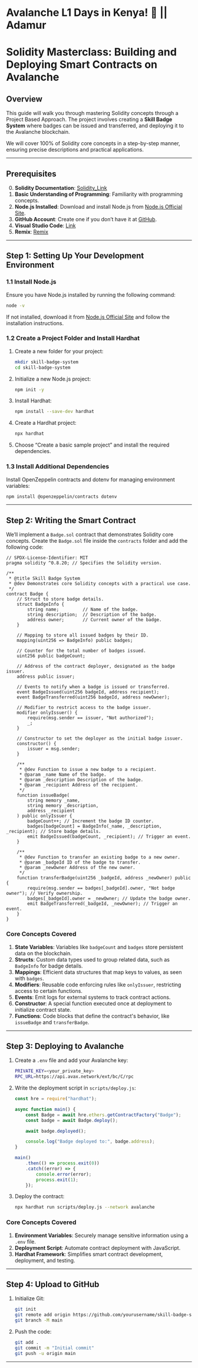 # Avalanche L1 Days in Kenya! 🌟 || Adamur

# Solidity Masterclass: Building and Deploying Smart Contracts on Avalanche

## Overview
This guide will walk you through mastering Solidity concepts through a Project Based Approach. 
The project involves creating a **Skill Badge System** where badges can be issued and transferred, and deploying it to the Avalanche blockchain.

We will cover 100% of Solidity core concepts in a step-by-step manner, ensuring precise descriptions and practical applications.

---

## Prerequisites
0. **Solidity Documentation**: [Solidity_Link](https://soliditylang.org/)
1. **Basic Understanding of Programming**: Familiarity with programming concepts.
2. **Node.js Installed**: Download and install Node.js from [Node.js Official Site](https://nodejs.org).
3. **GitHub Account**: Create one if you don’t have it at [GitHub](https://github.com).
4. **Visual Studio Code**: [Link](https://code.visualstudio.com/)
5. **Remix**: [Remix](https://remix.run/)

---

## Step 1: Setting Up Your Development Environment

### 1.1 Install Node.js
Ensure you have Node.js installed by running the following command:

```bash
node -v
```

If not installed, download it from [Node.js Official Site](https://nodejs.org) and follow the installation instructions.

### 1.2 Create a Project Folder and Install Hardhat
1. Create a new folder for your project:

    ```bash
    mkdir skill-badge-system
    cd skill-badge-system
    ```

2. Initialize a new Node.js project:

    ```bash
    npm init -y
    ```

3. Install Hardhat:

    ```bash
    npm install --save-dev hardhat
    ```

4. Create a Hardhat project:

    ```bash
    npx hardhat
    ```

5. Choose “Create a basic sample project” and install the required dependencies.

### 1.3 Install Additional Dependencies
Install OpenZeppelin contracts and dotenv for managing environment variables:

```bash
npm install @openzeppelin/contracts dotenv
```

---

## Step 2: Writing the Smart Contract

We’ll implement a `Badge.sol` contract that demonstrates Solidity core concepts. Create the `Badge.sol` file inside the `contracts` folder and add the following code:

```solidity
// SPDX-License-Identifier: MIT
pragma solidity ^0.8.20; // Specifies the Solidity version.

/**
 * @title Skill Badge System
 * @dev Demonstrates core Solidity concepts with a practical use case.
 */
contract Badge {
    // Struct to store badge details.
    struct BadgeInfo {
        string name;         // Name of the badge.
        string description;  // Description of the badge.
        address owner;       // Current owner of the badge.
    }

    // Mapping to store all issued badges by their ID.
    mapping(uint256 => BadgeInfo) public badges;

    // Counter for the total number of badges issued.
    uint256 public badgeCount;

    // Address of the contract deployer, designated as the badge issuer.
    address public issuer;

    // Events to notify when a badge is issued or transferred.
    event BadgeIssued(uint256 badgeId, address recipient);
    event BadgeTransferred(uint256 badgeId, address newOwner);

    // Modifier to restrict access to the badge issuer.
    modifier onlyIssuer() {
        require(msg.sender == issuer, "Not authorized");
        _;
    }

    // Constructor to set the deployer as the initial badge issuer.
    constructor() {
        issuer = msg.sender;
    }

    /**
     * @dev Function to issue a new badge to a recipient.
     * @param _name Name of the badge.
     * @param _description Description of the badge.
     * @param _recipient Address of the recipient.
     */
    function issueBadge(
        string memory _name,
        string memory _description,
        address _recipient
    ) public onlyIssuer {
        badgeCount++; // Increment the badge ID counter.
        badges[badgeCount] = BadgeInfo(_name, _description, _recipient); // Store badge details.
        emit BadgeIssued(badgeCount, _recipient); // Trigger an event.
    }

    /**
     * @dev Function to transfer an existing badge to a new owner.
     * @param _badgeId ID of the badge to transfer.
     * @param _newOwner Address of the new owner.
     */
    function transferBadge(uint256 _badgeId, address _newOwner) public {
        require(msg.sender == badges[_badgeId].owner, "Not badge owner"); // Verify ownership.
        badges[_badgeId].owner = _newOwner; // Update the badge owner.
        emit BadgeTransferred(_badgeId, _newOwner); // Trigger an event.
    }
}
```

### Core Concepts Covered

1. **State Variables**: Variables like `badgeCount` and `badges` store persistent data on the blockchain.
2. **Structs**: Custom data types used to group related data, such as `BadgeInfo` for badge details.
3. **Mappings**: Efficient data structures that map keys to values, as seen with `badges`.
4. **Modifiers**: Reusable code enforcing rules like `onlyIssuer`, restricting access to certain functions.
5. **Events**: Emit logs for external systems to track contract actions.
6. **Constructor**: A special function executed once at deployment to initialize contract state.
7. **Functions**: Code blocks that define the contract's behavior, like `issueBadge` and `transferBadge`.

---

## Step 3: Deploying to Avalanche

1. Create a `.env` file and add your Avalanche key:

    ```bash
    PRIVATE_KEY=<your_private_key>
    RPC_URL=https://api.avax.network/ext/bc/C/rpc
    ```

2. Write the deployment script in `scripts/deploy.js`:

    ```javascript
    const hre = require("hardhat");

    async function main() {
        const Badge = await hre.ethers.getContractFactory("Badge");
        const badge = await Badge.deploy();

        await badge.deployed();

        console.log("Badge deployed to:", badge.address);
    }

    main()
        .then(() => process.exit(0))
        .catch((error) => {
            console.error(error);
            process.exit(1);
        });
    ```

3. Deploy the contract:

    ```bash
    npx hardhat run scripts/deploy.js --network avalanche
    ```

### Core Concepts Covered

1. **Environment Variables**: Securely manage sensitive information using a `.env` file.
2. **Deployment Script**: Automate contract deployment with JavaScript.
3. **Hardhat Framework**: Simplifies smart contract development, deployment, and testing.

---

## Step 4: Upload to GitHub

1. Initialize Git:

    ```bash
    git init
    git remote add origin https://github.com/yourusername/skill-badge-system.git
    git branch -M main
    ```

2. Push the code:

    ```bash
    git add .
    git commit -m "Initial commit"
    git push -u origin main
    ```

---
